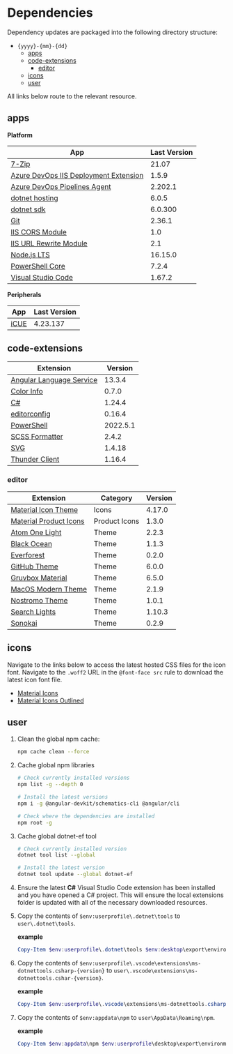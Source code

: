 # Dependencies

Dependency updates are packaged into the following directory structure:

* `{yyyy}-{mm}-{dd}`
  * [apps](#apps)
  * [code-extensions](#code-extensions)
    * [editor](#editor)
  * [icons](#icons)
  * [user](#user)

All links below route to the relevant resource.

## apps

**Platform**  

App | Last Version
----|-------------
[7-Zip](https://www.7-zip.org/) | 21.07
[Azure DevOps IIS Deployment Extension](https://marketplace.visualstudio.com/items?itemName=ms-vscs-rm.iiswebapp) | 1.5.9
[Azure DevOps Pipelines Agent](https://github.com/microsoft/azure-pipelines-agent) | 2.202.1
[dotnet hosting](https://dotnet.microsoft.com/en-us/download/dotnet/6.0) | 6.0.5
[dotnet sdk](https://dotnet.microsoft.com/en-us/download) | 6.0.300
[Git](https://git-scm.com) | 2.36.1
[IIS CORS Module](https://www.iis.net/downloads/microsoft/iis-cors-module) | 1.0
[IIS URL Rewrite Module](https://www.iis.net/downloads/microsoft/url-rewrite) | 2.1
[Node.js LTS](https://nodejs.org/en/) | 16.15.0
[PowerShell Core](https://github.com/PowerShell/PowerShell) | 7.2.4
[Visual Studio Code](https://code.visualstudio.com/) | 1.67.2

**Peripherals** 

App | Last Version
----|-------------
[iCUE](https://www.corsair.com/us/en/downloads) | 4.23.137

## code-extensions

Extension | Version
----------|---------
[Angular Language Service](https://marketplace.visualstudio.com/items?itemName=Angular.ng-template) | 13.3.4
[Color Info](https://marketplace.visualstudio.com/items?itemName=bierner.color-info) | 0.7.0
[C#](https://marketplace.visualstudio.com/items?itemName=ms-dotnettools.csharp) | 1.24.4
[editorconfig](https://marketplace.visualstudio.com/items?itemName=EditorConfig.EditorConfig) | 0.16.4
[PowerShell](https://marketplace.visualstudio.com/items?itemName=ms-vscode.PowerShell) | 2022.5.1
[SCSS Formatter](https://marketplace.visualstudio.com/items?itemName=sibiraj-s.vscode-scss-formatter) | 2.4.2
[SVG](https://marketplace.visualstudio.com/items?itemName=jock.svg) | 1.4.18
[Thunder Client](https://marketplace.visualstudio.com/items?itemName=rangav.vscode-thunder-client) | 1.16.4

### editor

Extension | Category | Version
----------|----------|--------
[Material Icon Theme](https://marketplace.visualstudio.com/items?itemName=PKief.material-icon-theme) | Icons | 4.17.0
[Material Product Icons](https://marketplace.visualstudio.com/items?itemName=PKief.material-product-icons) | Product Icons | 1.3.0
[Atom One Light](https://marketplace.visualstudio.com/items?itemName=akamud.vscode-theme-onelight) | Theme | 2.2.3
[Black Ocean](https://marketplace.visualstudio.com/items?itemName=zamerick.black-ocean) | Theme | 1.1.3
[Everforest](https://marketplace.visualstudio.com/items?itemName=sainnhe.everforest) | Theme | 0.2.0
[GitHub Theme](https://marketplace.visualstudio.com/items?itemName=GitHub.github-vscode-theme) | Theme | 6.0.0
[Gruvbox Material](https://marketplace.visualstudio.com/items?itemName=sainnhe.gruvbox-material) | Theme | 6.5.0
[MacOS Modern Theme](https://marketplace.visualstudio.com/items?itemName=davidbwaters.macos-modern-theme) | Theme | 2.1.9
[Nostromo Theme](https://marketplace.visualstudio.com/items?itemName=martintheimer.nostromo-theme) | Theme | 1.0.1
[Search Lights](https://marketplace.visualstudio.com/items?itemName=radiolevity.search-lights) | Theme | 1.10.3
[Sonokai](https://marketplace.visualstudio.com/items?itemName=sainnhe.sonokai) | Theme | 0.2.9

## icons

Navigate to the links below to access the latest hosted CSS files for the icon font. Navigate to the `.woff2` URL in the `@font-face src` rule to download the latest icon font file.

* [Material Icons](https://fonts.googleapis.com/icon?family=Material+Icons)
* [Material Icons Outlined](https://fonts.googleapis.com/icon?family=Material+Icons+Outlined)

## user

1. Clean the global npm cache:

    ```bash
    npm cache clean --force
    ```

2. Cache global npm libraries

    ```bash
    # Check currently installed versions
    npm list -g --depth 0

    # Install the latest versions
    npm i -g @angular-devkit/schematics-cli @angular/cli

    # Check where the dependencies are installed
    npm root -g
    ```

3. Cache global dotnet-ef tool

    ```bash
    # Check currently installed version
    dotnet tool list --global

    # Install the latest version
    dotnet tool update --global dotnet-ef
    ```

4. Ensure the latest **C#** Visual Studio Code extension has been installed and you have opened a C# project. This will ensure the local extensions folder is updated with all of the necessary downloaded resources.

5. Copy the contents of `$env:userprofile\.dotnet\tools` to `user\.dotnet\tools`.

    **example**  

    ```PowerShell
    Copy-Item $env:userprofile\.dotnet\tools $env:desktop\export\environment\2022-05-20\user\.dotnet\tools -Recurse
    ```

6. Copy the contents of `$env:userprofile\.vscode\extensions\ms-dotnettools.csharp-{version}` to `user\.vscode\extensions\ms-dotnettools.cshar-{version}`.

    **example**  
  
    ```PowerShell
    Copy-Item $env:userprofile\.vscode\extensions\ms-dotnettools.csharp-1.24.4-win32-x64 $env:desktop\export\environment\2022-05-20\user\.vscode\extensions\ms-dotnettools.csharp-1.24.4-win32-x64 -Recurse
    ```

7. Copy the contents of `$env:appdata\npm` to `user\AppData\Roaming\npm`.

    **example**  

    ```PowerShell
    Copy-Item $env:appdata\npm $env:userprofile\desktop\export\environment\2022-05-20\user\AppData\Roaming\npm -Recurse
    ```
